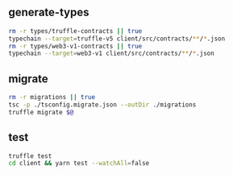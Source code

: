 ## generate-types
```bash
rm -r types/truffle-contracts || true
typechain --target=truffle-v5 client/src/contracts/**/*.json
rm -r types/web3-v1-contracts || true
typechain --target=web3-v1 client/src/contracts/**/*.json
```

## migrate
```bash
rm -r migrations || true
tsc -p ./tsconfig.migrate.json --outDir ./migrations
truffle migrate $@
```

## test
```bash
truffle test
cd client && yarn test --watchAll=false
```
